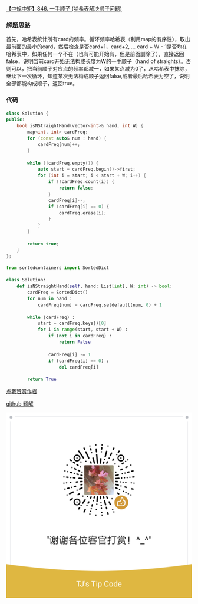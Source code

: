 [【中规中矩】846. 一手顺子 (哈希表解决顺子问题)](https://leetcode-cn.com/problems/hand-of-straights/solution/zhong-gui-zhong-ju-ha-xi-biao-jie-jue-sh-if28/)

### 解题思路
首先，哈希表统计所有card的频率。循环频率哈希表（利用map的有序性），取出最前面的最小的card，然后检查是否card+1，card+2, ... card + W - 1是否均在哈希表中，如果任何一个不在（也有可能开始有，但是前面删除了），直接返回false，说明当前card开始无法构成长度为W的一手顺子（hand of straights）。否则可以，把当前顺子对应点的频率都减一，如果某点减为0了，从哈希表中抹除，继续下一次循环，知道某次无法构成顺子返回false,或者最后哈希表为空了，说明全部都能构成顺子，返回true。

### 代码

```cpp []
class Solution {
public:
    bool isNStraightHand(vector<int>& hand, int W) {
        map<int, int> cardFreq;
        for (const auto& num : hand) {
            cardFreq[num]++;
        }

        while (!cardFreq.empty()) {
            auto start = cardFreq.begin()->first;
            for (int i = start; i < start + W; i++) {
                if (!cardFreq.count(i)) {
                    return false;
                }
                cardFreq[i]--;
                if (cardFreq[i] == 0) {
                    cardFreq.erase(i);
                }
            }
        }

        return true;
    }
};
```

```python []
from sortedcontainers import SortedDict

class Solution:
    def isNStraightHand(self, hand: List[int], W: int) -> bool:
        cardFreq = SortedDict()
        for num in hand :
            cardFreq[num] = cardFreq.setdefault(num, 0) + 1

        while (cardFreq) :
            start = cardFreq.keys()[0]
            for i in range(start, start + W) :
                if (not i in cardFreq) :
                    return False
                
                cardFreq[i] -= 1
                if (cardFreq[i] == 0) :
                    del cardFreq[i]

        return True
```


[点我赞赏作者](https://github.com/jyj407/leetcode/blob/master/wechat%20reward%20QRCode.png)

[github 题解](https://github.com/jyj407/leetcode/blob/master/846.md)

![Image](https://github.com/jyj407/leetcode/blob/master/wechat%20reward%20QRCode.png)
